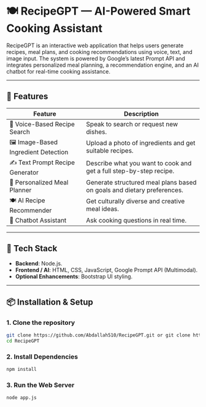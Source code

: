 # 🍽️ RecipeGPT — AI-Powered Smart Cooking Assistant

RecipeGPT is an interactive web application that helps users generate recipes, meal plans, and cooking recommendations using voice, text, and image input. The system is powered by Google’s latest Prompt API and integrates personalized meal planning, a recommendation engine, and an AI chatbot for real-time cooking assistance.

---

## 🌟 Features

| Feature | Description |
|--------|-------------|
| 🎤 Voice-Based Recipe Search | Speak to search or request new dishes. |
| 🖼️ Image-Based Ingredient Detection | Upload a photo of ingredients and get suitable recipes. |
| ✍️ Text Prompt Recipe Generator | Describe what you want to cook and get a full step-by-step recipe. |
| 🍱 Personalized Meal Planner | Generate structured meal plans based on goals and dietary preferences. |
| 🍽️ AI Recipe Recommender | Get culturally diverse and creative meal ideas. |
| 🤖 Chatbot Assistant | Ask cooking questions in real time. |

---

## 🧠 Tech Stack

- **Backend**: Node.js.
- **Frontend / AI**: HTML, CSS, JavaScript, Google Prompt API (Multimodal).
- **Optional Enhancements**: Bootstrap UI styling.

---

## 📦 Installation & Setup

### 1. Clone the repository
```bash
git clone https://github.com/Abdallah510/RecipeGPT.git or git clone https://github.com/Abdallah510/RecipeGPT
cd RecipeGPT
```
### 2. Install Dependencies
```bash
npm install

```
### 3. Run the Web Server
```bash
node app.js
```
